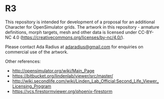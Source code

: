 # R3
This repository is intended for development of a proposal for an additional Character for OpenSimulator grids. The artwork in this repository - armature definitions, morph targets, mesh and other data is licensed under CC-BY-NC 4.0 (https://creativecommons.org/licenses/by-nc/4.0/).

Please contact Ada Radius at adaradius@gmail.com for enquiries on commercial use of the artwork.

Other references:
* http://opensimulator.org/wiki/Main_Page
* https://bitbucket.org/lindenlab/viewer/src/master/
* http://wiki.secondlife.com/wiki/Linden_Lab_Official:Second_Life_Viewer_Licensing_Program
* https://vcs.firestormviewer.org/phoenix-firestorm

